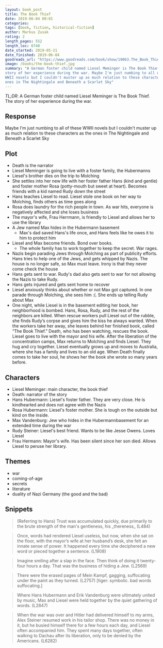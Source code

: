 ```yaml
---
layout: book_post
title: The Book Thief
date: 2019-06-04 00:01
categories:
tags: [book, fiction, historical-fiction]
author: Markus Zusak
rating: 2
length_pages: 552
length_loc: 6740
date_started: 2019-05-21
date_finished: 2019-06-04
goodreads_url: "https://www.goodreads.com/book/show/19063.The_Book_Thief"
image: /books/the-book-thief.jpg
summary: "A German foster child named Liesel Meminger is The Book Thief. The
story of her experience during the war. Maybe I'm just numbing to all of these
WWII novels but I couldn't muster up as much relation to these characters as the
ones in The Nightingale and Beneath a Scarlet Sky"
---
```


*TL;DR*: A German foster child named Liesel Meminger is The Book Thief. The
story of her experience during the war.

## Response

Maybe I'm just numbing to all of these WWII novels but I couldn't muster up as
much relation to these characters as the ones in The Nightingale and Beneath a
Scarlet Sky

## Plot

* Death is the narrator
* Liesel Meminger is going to live with a foster family, the Hubermanns
* Liesel's brother dies on the trip to Molching
* She settles into her new life with her foster father Hans (kind and gentle)
  and foster mother Rosa (potty-mouth but sweet at heart). Becomes friends with
  a kid named Rudy down the street
* Hans teaches Liesel to read. Liesel stole one book on her way to Molching,
  finds others as time goes along
* Rosa does laundry for the rich people in town. As war hits, everyone is
  negatively affected and she loses business
* The mayor's wife, Frau Herrmann, is friendly to Liesel and allows her to use
  the library
* A Jew named Max hides in the Hubermann basement
  * Max's dad saved Hans's life once, and Hans feels like he owes it to him to
    protect him
* Liesel and Max become friends. Bond over books.
  * The whole family has to work together to keep the secret. War rages.
* Nazis begin parading Jews through Molching as part of publicity efforts. Hans
  tries to help one of the Jews, and gets whipped by Nazis. The house is no
  longer safe, so Max must leave. Irony is that they never come check the house
* Hans gets sent to war. Rudy's dad also gets sent to war for not allowing the
  Nazis to take Rudy.
* Hans gets injured and gets sent home to recover
* Liesel anxiously thinks about whether or not Max got captured. In one parade
  through Molching, she sees him :(. She ends up telling Rudy about Max
* One night, while Liesel is in the basement editing her book, her
  neighborhood is bombed. Hans, Rosa, Rudy, and the rest of the neighbors are
  killed. When rescue workers pull Liesel out of the rubble, she finds Rudy’s
  corpse and gives him the kiss he always wanted. When the workers take her away,
  she leaves behind her finished book, called “The Book Thief.” Death, who has
  been watching, rescues the book. Liesel goes to live with the mayor and his
  wife. After the liberation of the concentration camps, Max returns to Molching
  and finds Liesel. They hug and cry together. Liesel eventually grows up and
  moves to Australia, where she has a family and lives to an old age. When Death
  finally comes to take her soul, he shows her the book she wrote so many years
  before.

## Characters

* Liesel Meminger: main character, the book thief
* Death: narrator of the story
* Hans Hubermann: Liesel's foster father. They are very close. He is kindhearted
  and does not agree with the Nazis
* Rosa Hubermann: Liesel's foster mother. She is tough on the outside but kind
  on the inside.
* Max Vandenburg: Jew who hides in the Hubermannbasement for an extended time
  during the war
* Rudy Steiner: Liesel's best friend. Wants to be like Jesse Owens. Loves Liesel
* Frau Hermann: Mayor's wife. Has been silent since her son died. Allows Liesel
  to peruse her library.

## Themes

* war
* coming-of-age
* secrets
* literature
* duality of Nazi Germany (the good and the bad)

## Snippets

<blockquote>
  <p>
  (Referring to Hans) Trust was accumulated quickly, due primarily to the brute
  strength of the man's gentleness, his _thereness_ (L484)
  </p>
</blockquote>

<blockquote>
  <p>
  Once, words had rendered Liesel useless, but now, when she sat on the floor,
  with the mayor’s wife at her husband’s desk, she felt an innate sense of
  power. It happened every time she deciphered a new word or pieced together a
  sentence. (L1908)
  </p>
</blockquote>

<blockquote>
  <p>
  Imagine smiling after a slap in the face. Then think of doing it twenty-four
  hours a day. That was the business of hiding a Jew. (L2569)
  </p>
</blockquote>

<blockquote>
  <p>
  There were the erased pages of Mein Kampf, gagging, suffocating under the
  paint as they turned. (L2757) [tiger: symbolic. bad words suffocating.]
  </p>
</blockquote>

<blockquote>
  <p>
  Where Hans Hubermann and Erik Vandenburg were ultimately united by music, Max
  and Liesel were held together by the quiet gathering of words. (L2847)
  </p>
</blockquote>

<blockquote>
  <p>
  When the war was over and Hitler had delivered himself to my arms, Alex
  Steiner resumed work in his tailor shop. There was no money in it, but he
  busied himself there for a few hours each day, and Liesel often accompanied
  him. They spent many days together, often walking to Dachau after its
  liberation, only to be denied by the Americans. (L6282)
  </p>
</blockquote>

